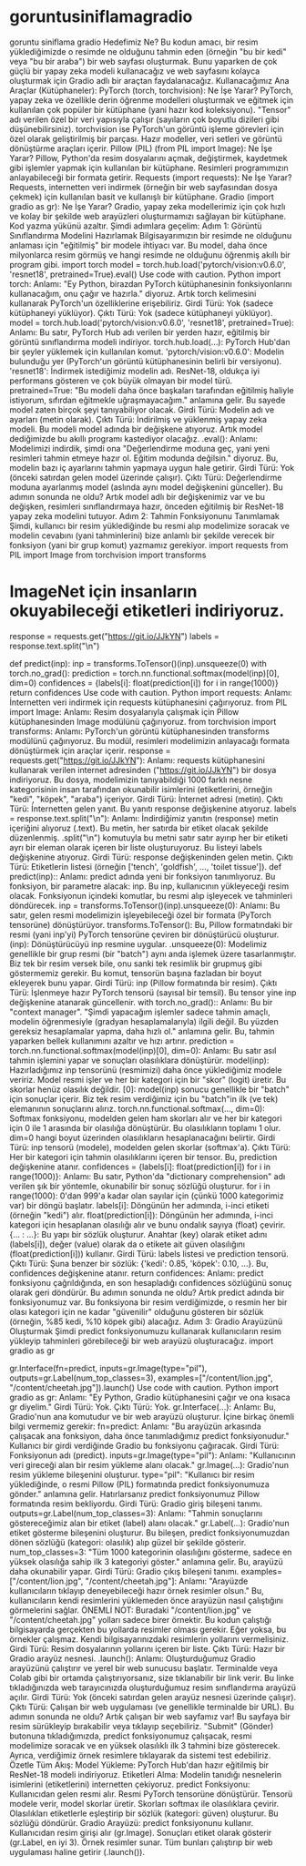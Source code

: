 # goruntusiniflamagradio
goruntu siniflama gradio
Hedefimiz Ne?
Bu kodun amacı, bir resim yüklediğimizde o resimde ne olduğunu tahmin eden (örneğin "bu bir kedi" veya "bu bir araba") bir web sayfası oluşturmak. Bunu yaparken de çok güçlü bir yapay zeka modeli kullanacağız ve web sayfasını kolayca oluşturmak için Gradio adlı bir araçtan faydalanacağız.
Kullanacağımız Ana Araçlar (Kütüphaneler):
PyTorch (torch, torchvision):
Ne İşe Yarar? PyTorch, yapay zeka ve özellikle derin öğrenme modelleri oluşturmak ve eğitmek için kullanılan çok popüler bir kütüphane (yani hazır kod koleksiyonu). "Tensor" adı verilen özel bir veri yapısıyla çalışır (sayıların çok boyutlu dizileri gibi düşünebilirsiniz).
torchvision ise PyTorch'un görüntü işleme görevleri için özel olarak geliştirilmiş bir parçası. Hazır modeller, veri setleri ve görüntü dönüştürme araçları içerir.
Pillow (PIL) (from PIL import Image):
Ne İşe Yarar? Pillow, Python'da resim dosyalarını açmak, değiştirmek, kaydetmek gibi işlemler yapmak için kullanılan bir kütüphane. Resimleri programımızın anlayabileceği bir formata getirir.
Requests (import requests):
Ne İşe Yarar? Requests, internetten veri indirmek (örneğin bir web sayfasından dosya çekmek) için kullanılan basit ve kullanışlı bir kütüphane.
Gradio (import gradio as gr):
Ne İşe Yarar? Gradio, yapay zeka modellerimiz için çok hızlı ve kolay bir şekilde web arayüzleri oluşturmamızı sağlayan bir kütüphane. Kod yazma yükünü azaltır.
Şimdi adımlara geçelim:
Adım 1: Görüntü Sınıflandırma Modelini Hazırlamak
Bilgisayarımızın bir resimde ne olduğunu anlaması için "eğitilmiş" bir modele ihtiyacı var. Bu model, daha önce milyonlarca resim görmüş ve hangi resimde ne olduğunu öğrenmiş akıllı bir program gibi.
import torch
model = torch.hub.load('pytorch/vision:v0.6.0', 'resnet18', pretrained=True).eval()
Use code with caution.
Python
import torch:
Anlamı: "Ey Python, birazdan PyTorch kütüphanesinin fonksiyonlarını kullanacağım, onu çağır ve hazırla." diyoruz. Artık torch kelimesini kullanarak PyTorch'un özelliklerine erişebiliriz.
Girdi Türü: Yok (sadece kütüphaneyi yüklüyor).
Çıktı Türü: Yok (sadece kütüphaneyi yüklüyor).
model = torch.hub.load('pytorch/vision:v0.6.0', 'resnet18', pretrained=True):
Anlamı: Bu satır, PyTorch Hub adı verilen bir yerden hazır, eğitilmiş bir görüntü sınıflandırma modeli indiriyor.
torch.hub.load(...): PyTorch Hub'dan bir şeyler yüklemek için kullanılan komut.
'pytorch/vision:v0.6.0': Modelin bulunduğu yer (PyTorch'un görüntü kütüphanesinin belirli bir versiyonu).
'resnet18': İndirmek istediğimiz modelin adı. ResNet-18, oldukça iyi performans gösteren ve çok büyük olmayan bir model türü.
pretrained=True: "Bu modeli daha önce başkaları tarafından eğitilmiş haliyle istiyorum, sıfırdan eğitmekle uğraşmayacağım." anlamına gelir. Bu sayede model zaten birçok şeyi tanıyabiliyor olacak.
Girdi Türü: Modelin adı ve ayarları (metin olarak).
Çıktı Türü: İndirilmiş ve yüklenmiş yapay zeka modeli. Bu modeli model adında bir değişkene atıyoruz. Artık model dediğimizde bu akıllı programı kastediyor olacağız.
.eval():
Anlamı: Modelimizi indirdik, şimdi ona "Değerlendirme moduna geç, yani yeni resimleri tahmin etmeye hazır ol. Eğitim modunda değilsin." diyoruz. Bu, modelin bazı iç ayarlarını tahmin yapmaya uygun hale getirir.
Girdi Türü: Yok (önceki satırdan gelen model üzerinde çalışır).
Çıktı Türü: Değerlendirme moduna ayarlanmış model (aslında aynı model değişkenini günceller).
Bu adımın sonunda ne oldu? Artık model adlı bir değişkenimiz var ve bu değişken, resimleri sınıflandırmaya hazır, önceden eğitilmiş bir ResNet-18 yapay zeka modelini tutuyor.
Adım 2: Tahmin Fonksiyonunu Tanımlamak
Şimdi, kullanıcı bir resim yüklediğinde bu resmi alıp modelimize soracak ve modelin cevabını (yani tahminlerini) bize anlamlı bir şekilde verecek bir fonksiyon (yani bir grup komut) yazmamız gerekiyor.
import requests
from PIL import Image
from torchvision import transforms

# ImageNet için insanların okuyabileceği etiketleri indiriyoruz.
response = requests.get("https://git.io/JJkYN")
labels = response.text.split("\n")

def predict(inp):
 inp = transforms.ToTensor()(inp).unsqueeze(0)
 with torch.no_grad():
  prediction = torch.nn.functional.softmax(model(inp)[0], dim=0)
 confidences = {labels[i]: float(prediction[i]) for i in range(1000)}
 return confidences
Use code with caution.
Python
import requests:
Anlamı: İnternetten veri indirmek için requests kütüphanesini çağırıyoruz.
from PIL import Image:
Anlamı: Resim dosyalarıyla çalışmak için Pillow kütüphanesinden Image modülünü çağırıyoruz.
from torchvision import transforms:
Anlamı: PyTorch'un görüntü kütüphanesinden transforms modülünü çağırıyoruz. Bu modül, resimleri modelimizin anlayacağı formata dönüştürmek için araçlar içerir.
response = requests.get("https://git.io/JJkYN"):
Anlamı: requests kütüphanesini kullanarak verilen internet adresinden ("https://git.io/JJkYN") bir dosya indiriyoruz. Bu dosya, modelimizin tanıyabildiği 1000 farklı nesne kategorisinin insan tarafından okunabilir isimlerini (etiketlerini, örneğin "kedi", "köpek", "araba") içeriyor.
Girdi Türü: İnternet adresi (metin).
Çıktı Türü: İnternetten gelen yanıt. Bu yanıtı response değişkenine atıyoruz.
labels = response.text.split("\n"):
Anlamı: İndirdiğimiz yanıtın (response) metin içeriğini alıyoruz (.text). Bu metin, her satırda bir etiket olacak şekilde düzenlenmiş. .split("\n") komutuyla bu metni satır satır ayırıp her bir etiketi ayrı bir eleman olarak içeren bir liste oluşturuyoruz. Bu listeyi labels değişkenine atıyoruz.
Girdi Türü: response değişkeninden gelen metin.
Çıktı Türü: Etiketlerin listesi (örneğin ['tench', 'goldfish', ..., 'toilet tissue']).
def predict(inp)::
Anlamı: predict adında yeni bir fonksiyon tanımlıyoruz. Bu fonksiyon, bir parametre alacak: inp. Bu inp, kullanıcının yükleyeceği resim olacak. Fonksiyonun içindeki komutlar, bu resmi alıp işleyecek ve tahminleri döndürecek.
inp = transforms.ToTensor()(inp).unsqueeze(0):
Anlamı: Bu satır, gelen resmi modelimizin işleyebileceği özel bir formata (PyTorch tensorüne) dönüştürüyor.
transforms.ToTensor(): Bu, Pillow formatındaki bir resmi (yani inp'yi) PyTorch tensorüne çeviren bir dönüştürücü oluşturur.
(inp): Dönüştürücüyü inp resmine uygular.
.unsqueeze(0): Modelimiz genellikle bir grup resmi (bir "batch") aynı anda işlemek üzere tasarlanmıştır. Biz tek bir resim versek bile, onu sanki tek resimlik bir grupmuş gibi göstermemiz gerekir. Bu komut, tensorün başına fazladan bir boyut ekleyerek bunu yapar.
Girdi Türü: inp (Pillow formatında bir resim).
Çıktı Türü: İşlenmeye hazır PyTorch tensorü (sayısal bir temsil). Bu tensor yine inp değişkenine atanarak güncellenir.
with torch.no_grad()::
Anlamı: Bu bir "context manager". "Şimdi yapacağım işlemler sadece tahmin amaçlı, modelin öğrenmesiyle (gradyan hesaplamalarıyla) ilgili değil. Bu yüzden gereksiz hesaplamalar yapma, daha hızlı ol." anlamına gelir. Bu, tahmin yaparken bellek kullanımını azaltır ve hızı artırır.
prediction = torch.nn.functional.softmax(model(inp)[0], dim=0):
Anlamı: Bu satır asıl tahmin işlemini yapar ve sonuçları olasılıklara dönüştürür.
model(inp): Hazırladığımız inp tensorünü (resmimizi) daha önce yüklediğimiz modele veririz. Model resmi işler ve her bir kategori için bir "skor" (logit) üretir. Bu skorlar henüz olasılık değildir.
[0]: model(inp) sonucu genellikle bir "batch" için sonuçlar içerir. Biz tek resim verdiğimiz için bu "batch"in ilk (ve tek) elemanının sonuçlarını alırız.
torch.nn.functional.softmax(..., dim=0): Softmax fonksiyonu, modelden gelen ham skorları alır ve her bir kategori için 0 ile 1 arasında bir olasılığa dönüştürür. Bu olasılıkların toplamı 1 olur. dim=0 hangi boyut üzerinden olasılıkların hesaplanacağını belirtir.
Girdi Türü: inp tensorü (modele), modelden gelen skorlar (softmax'a).
Çıktı Türü: Her bir kategori için tahmin olasılıklarını içeren bir tensor. Bu, prediction değişkenine atanır.
confidences = {labels[i]: float(prediction[i]) for i in range(1000)}:
Anlamı: Bu satır, Python'da "dictionary comprehension" adı verilen şık bir yöntemle, okunabilir bir sonuç sözlüğü oluşturur.
for i in range(1000): 0'dan 999'a kadar olan sayılar için (çünkü 1000 kategorimiz var) bir döngü başlatır.
labels[i]: Döngünün her adımında, i-inci etiketi (örneğin "kedi") alır.
float(prediction[i]): Döngünün her adımında, i-inci kategori için hesaplanan olasılığı alır ve bunu ondalık sayıya (float) çevirir.
{... : ...}: Bu yapı bir sözlük oluşturur. Anahtar (key) olarak etiket adını (labels[i]), değer (value) olarak da o etikete ait güven olasılığını (float(prediction[i])) kullanır.
Girdi Türü: labels listesi ve prediction tensorü.
Çıktı Türü: Şuna benzer bir sözlük: {'kedi': 0.85, 'köpek': 0.10, ...}. Bu, confidences değişkenine atanır.
return confidences:
Anlamı: predict fonksiyonu çağrıldığında, en son hesapladığı confidences sözlüğünü sonuç olarak geri döndürür.
Bu adımın sonunda ne oldu? Artık predict adında bir fonksiyonumuz var. Bu fonksiyona bir resim verdiğimizde, o resmin her bir olası kategori için ne kadar "güvenilir" olduğunu gösteren bir sözlük (örneğin, %85 kedi, %10 köpek gibi) alacağız.
Adım 3: Gradio Arayüzünü Oluşturmak
Şimdi predict fonksiyonumuzu kullanarak kullanıcıların resim yükleyip tahminleri görebileceği bir web arayüzü oluşturacağız.
import gradio as gr

gr.Interface(fn=predict,
       inputs=gr.Image(type="pil"),
       outputs=gr.Label(num_top_classes=3),
       examples=["/content/lion.jpg", "/content/cheetah.jpg"]).launch()
Use code with caution.
Python
import gradio as gr:
Anlamı: "Ey Python, Gradio kütüphanesini çağır ve ona kısaca gr diyelim."
Girdi Türü: Yok.
Çıktı Türü: Yok.
gr.Interface(...):
Anlamı: Bu, Gradio'nun ana komutudur ve bir web arayüzü oluşturur. İçine birkaç önemli bilgi vermemiz gerekir:
fn=predict:
Anlamı: "Bu arayüzün arkasında çalışacak ana fonksiyon, daha önce tanımladığımız predict fonksiyonudur." Kullanıcı bir girdi verdiğinde Gradio bu fonksiyonu çağıracak.
Girdi Türü: Fonksiyonun adı (predict).
inputs=gr.Image(type="pil"):
Anlamı: "Kullanıcının veri gireceği alan bir resim yükleme alanı olacak."
gr.Image(...): Gradio'nun resim yükleme bileşenini oluşturur.
type="pil": "Kullanıcı bir resim yüklediğinde, o resmi Pillow (PIL) formatında predict fonksiyonumuza gönder." anlamına gelir. Hatırlarsanız predict fonksiyonumuz Pillow formatında resim bekliyordu.
Girdi Türü: Gradio giriş bileşeni tanımı.
outputs=gr.Label(num_top_classes=3):
Anlamı: "Tahmin sonuçlarını göstereceğimiz alan bir etiket (label) alanı olacak."
gr.Label(...): Gradio'nun etiket gösterme bileşenini oluşturur. Bu bileşen, predict fonksiyonumuzdan dönen sözlüğü (kategori: olasılık) alıp güzel bir şekilde gösterir.
num_top_classes=3: "Tüm 1000 kategorinin olasılığını gösterme, sadece en yüksek olasılığa sahip ilk 3 kategoriyi göster." anlamına gelir. Bu, arayüzü daha okunabilir yapar.
Girdi Türü: Gradio çıkış bileşeni tanımı.
examples=["/content/lion.jpg", "/content/cheetah.jpg"]:
Anlamı: "Arayüzde kullanıcıların tıklayıp deneyebileceği hazır örnek resimler olsun." Bu, kullanıcıların kendi resimlerini yüklemeden önce arayüzün nasıl çalıştığını görmelerini sağlar.
ÖNEMLİ NOT: Buradaki "/content/lion.jpg" ve "/content/cheetah.jpg" yolları sadece birer örnektir. Bu kodun çalıştığı bilgisayarda gerçekten bu yollarda resimler olması gerekir. Eğer yoksa, bu örnekler çalışmaz. Kendi bilgisayarınızdaki resimlerin yollarını vermelisiniz.
Girdi Türü: Resim dosyalarının yollarını içeren bir liste.
Çıktı Türü: Hazır bir Gradio arayüz nesnesi.
.launch():
Anlamı: Oluşturduğumuz Gradio arayüzünü çalıştırır ve yerel bir web sunucusu başlatır. Terminalde veya Colab gibi bir ortamda çalıştırıyorsanız, size tıklanabilir bir link verir. Bu linke tıkladığınızda web tarayıcınızda oluşturduğumuz resim sınıflandırma arayüzü açılır.
Girdi Türü: Yok (önceki satırdan gelen arayüz nesnesi üzerinde çalışır).
Çıktı Türü: Çalışan bir web uygulaması (ve genellikle terminalde bir URL).
Bu adımın sonunda ne oldu? Artık çalışan bir web sayfamız var! Bu sayfaya bir resim sürükleyip bırakabilir veya tıklayıp seçebiliriz. "Submit" (Gönder) butonuna tıkladığımızda, predict fonksiyonumuz çalışacak, resmi modelimize soracak ve en yüksek olasılıklı ilk 3 tahmini bize gösterecek. Ayrıca, verdiğimiz örnek resimlere tıklayarak da sistemi test edebiliriz.
Özetle Tüm Akış:
Model Yükleme: PyTorch Hub'dan hazır eğitilmiş bir ResNet-18 modeli indiriyoruz.
Etiketleri Alma: Modelin tanıdığı nesnelerin isimlerini (etiketlerini) internetten çekiyoruz.
predict Fonksiyonu:
Kullanıcıdan gelen resmi alır.
Resmi PyTorch tensorüne dönüştürür.
Tensorü modele verir, model skorlar üretir.
Skorları softmax ile olasılıklara çevirir.
Olasılıkları etiketlerle eşleştirip bir sözlük (kategori: güven) oluşturur.
Bu sözlüğü döndürür.
Gradio Arayüzü:
predict fonksiyonunu kullanır.
Kullanıcıdan resim girişi alır (gr.Image).
Sonuçları etiket olarak gösterir (gr.Label, en iyi 3).
Örnek resimler sunar.
Tüm bunları çalıştırıp bir web uygulaması haline getirir (.launch()).
